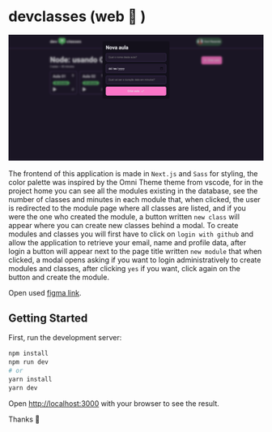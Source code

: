 # devclasses (web 💎 )

<p align="center">
  <img alt="Preview" src="../assets/preview-modal.png" />
</p>

The frontend of this application is made in `Next.js` and `Sass` for styling, the color palette was inspired by the Omni Theme theme
from vscode, for in the project home you can see all the modules existing in the database, see the number of classes and minutes in each module that, when clicked, the user is redirected to the module page where all classes are listed, and if you were the one who created the module, a button written `new class` will appear where you can create new classes behind a modal. To create modules and classes you will first have to click on `login with github` and allow the application to retrieve your email, name and profile data, after login a button will appear next to the page title written `new module` that when clicked, a modal opens asking if you want to login administratively to create modules and classes, after clicking `yes` if you want, click again on the button and create the module.

Open used [figma link](https://www.figma.com/file/bky7HTkSNLOdKUvIeuoqTX/devclasses?node-id=0%3A1).

## Getting Started

First, run the development server:

```bash
npm install
npm run dev
# or
yarn install
yarn dev
```

Open [http://localhost:3000](http://localhost:3000) with your browser to see the result.

Thanks 🚀
